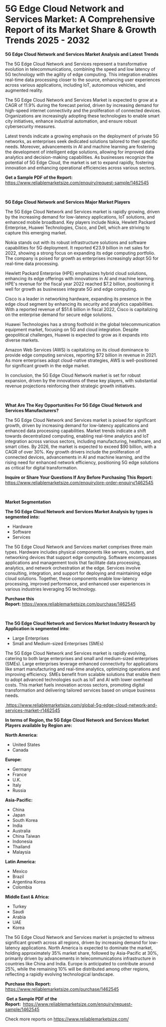 <p><h1>5G Edge Cloud Network and Services Market: A Comprehensive Report of its Market Share & Growth Trends 2025 - 2032</h1></p><p><strong>5G Edge Cloud Network and Services Market Analysis and Latest Trends</strong></p>
<p><p>The 5G Edge Cloud Network and Services represent a transformative evolution in telecommunications, combining the speed and low latency of 5G technology with the agility of edge computing. This integration enables real-time data processing closer to the source, enhancing user experiences across various applications, including IoT, autonomous vehicles, and augmented reality. </p><p>The 5G Edge Cloud Network and Services Market is expected to grow at a CAGR of 11.9% during the forecast period, driven by increasing demand for high-speed internet connectivity and the proliferation of connected devices. Organizations are increasingly adopting these technologies to enable smart city initiatives, enhance industrial automation, and ensure robust cybersecurity measures. </p><p>Latest trends indicate a growing emphasis on the deployment of private 5G networks, as enterprises seek dedicated solutions tailored to their specific needs. Moreover, advancements in AI and machine learning are fostering the development of intelligent edge solutions, allowing for improved data analytics and decision-making capabilities. As businesses recognize the potential of 5G Edge Cloud, the market is set to expand rapidly, fostering innovation and enhancing operational efficiencies across various sectors.</p></p>
<p><strong>Get a Sample PDF of the Report:&nbsp;</strong> <a href="https://www.reliablemarketsize.com/enquiry/request-sample/1462545?utm_campaign=2759&utm_medium=2&utm_source=Github&utm_content=ia&utm_term=09032025&utm_id=5g-edge-cloud-network-and-services">https://www.reliablemarketsize.com/enquiry/request-sample/1462545</a></p>
<p>&nbsp;</p>
<p><strong>5G Edge Cloud Network and Services Major Market Players</strong></p>
<p><p>The 5G Edge Cloud Network and Services market is rapidly growing, driven by the increasing demand for low-latency applications, IoT solutions, and enhanced mobile broadband. Key players include Nokia, Hewlett Packard Enterprise, Huawei Technologies, Cisco, and Dell, which are striving to capture this emerging market.</p><p>Nokia stands out with its robust infrastructure solutions and software capabilities for 5G deployment. It reported €23.9 billion in net sales for 2022, showing a strong focus on expanding its edge computing portfolio. The company is poised for growth as enterprises increasingly adopt 5G for real-time data processing.</p><p>Hewlett Packard Enterprise (HPE) emphasizes hybrid cloud solutions, enhancing its edge offerings with innovations in AI and machine learning. HPE's revenue for the fiscal year 2022 reached $7.2 billion, positioning it well for growth as businesses integrate 5G and edge computing.</p><p>Cisco is a leader in networking hardware, expanding its presence in the edge cloud segment by enhancing its security and analytics capabilities. With a reported revenue of $51.6 billion in fiscal 2022, Cisco is capitalizing on the enterprise demand for secure edge solutions.</p><p>Huawei Technologies has a strong foothold in the global telecommunication equipment market, focusing on 5G and cloud integration. Despite geopolitical challenges, Huawei is expected to grow as it expands into diverse markets.</p><p>Amazon Web Services (AWS) is capitalizing on its cloud dominance to provide edge computing services, reporting $72 billion in revenue in 2021. As more enterprises adopt cloud-native strategies, AWS is well-positioned for significant growth in the edge market.</p><p>In conclusion, the 5G Edge Cloud Network market is set for robust expansion, driven by the innovations of these key players, with substantial revenue projections reinforcing their strategic growth initiatives.</p></p>
<p>&nbsp;</p>
<p><strong>What Are The Key Opportunities For 5G Edge Cloud Network and Services Manufacturers?</strong></p>
<p><p>The 5G Edge Cloud Network and Services market is poised for significant growth, driven by increasing demand for low-latency applications and enhanced data processing capabilities. Market trends indicate a shift towards decentralized computing, enabling real-time analytics and IoT integration across various sectors, including manufacturing, healthcare, and smart cities. By 2026, the market is expected to exceed $90 billion, with a CAGR of over 30%. Key growth drivers include the proliferation of connected devices, advancements in AI and machine learning, and the rising need for enhanced network efficiency, positioning 5G edge solutions as critical for digital transformation.</p></p>
<p><strong>Inquire or Share Your Questions If Any Before Purchasing This Report:</strong> <a href="https://www.reliablemarketsize.com/enquiry/pre-order-enquiry/1462545?utm_campaign=2759&utm_medium=2&utm_source=Github&utm_content=ia&utm_term=09032025&utm_id=5g-edge-cloud-network-and-services">https://www.reliablemarketsize.com/enquiry/pre-order-enquiry/1462545</a></p>
<p>&nbsp;</p>
<p><strong>Market Segmentation</strong></p>
<p><strong>The 5G Edge Cloud Network and Services Market Analysis by types is segmented into:</strong></p>
<p><ul><li>Hardware</li><li>Software</li><li>Services</li></ul></p>
<p><p>The 5G Edge Cloud Network and Services market comprises three main types. Hardware includes physical components like servers, routers, and networking devices that support edge computing. Software encompasses applications and management tools that facilitate data processing, analytics, and network orchestration at the edge. Services involve consulting, integration, and support for deploying and maintaining edge cloud solutions. Together, these components enable low-latency processing, improved performance, and enhanced user experiences in various industries leveraging 5G technology.</p></p>
<p><strong>Purchase this Report:&nbsp;</strong><a href="https://www.reliablemarketsize.com/purchase/1462545?utm_campaign=2759&utm_medium=2&utm_source=Github&utm_content=ia&utm_term=09032025&utm_id=5g-edge-cloud-network-and-services">https://www.reliablemarketsize.com/purchase/1462545</a></p>
<p>&nbsp;</p>
<p><strong>The 5G Edge Cloud Network and Services Market Industry Research by Application is segmented into:</strong></p>
<p><ul><li>Large Enterprises</li><li>Small and Medium-sized Enterprises (SMEs)</li></ul></p>
<p><p>The 5G Edge Cloud Network and Services market is rapidly evolving, catering to both large enterprises and small and medium-sized enterprises (SMEs). Large enterprises leverage enhanced connectivity for applications like smart manufacturing and real-time analytics, optimizing operations and improving efficiency. SMEs benefit from scalable solutions that enable them to adopt advanced technologies such as IoT and AI with lower overhead costs. This market fuels innovation across sectors, promoting digital transformation and delivering tailored services based on unique business needs.</p></p>
<p><a href="https://www.reliablemarketsize.com/global-5g-edge-cloud-network-and-services-market-r1462545?utm_campaign=2759&utm_medium=2&utm_source=Github&utm_content=ia&utm_term=09032025&utm_id=5g-edge-cloud-network-and-services">&nbsp;https://www.reliablemarketsize.com/global-5g-edge-cloud-network-and-services-market-r1462545</a></p>
<p><strong>In terms of Region, the 5G Edge Cloud Network and Services Market Players available by Region are:</strong></p>
<p>
    <p> <strong> North America: </strong>
        <ul>
            <li>United States</li>
            <li>Canada</li>
        </ul>
        </p> 
    <p> <strong> Europe: </strong>
        <ul>
            <li>Germany</li>
            <li>France</li>
            <li>U.K.</li>
            <li>Italy</li>
            <li>Russia</li>
        </ul>
        </p> 
    <p> <strong> Asia-Pacific: </strong>
        <ul>
            <li>China</li>
            <li>Japan</li>
            <li>South Korea</li>
            <li>India</li>
            <li>Australia</li>
            <li>China Taiwan</li>
            <li>Indonesia</li>
            <li>Thailand</li>
            <li>Malaysia</li>
        </ul>
        </p> 
    <p> <strong> Latin America: </strong>
        <ul>
            <li>Mexico</li>
            <li>Brazil</li>
            <li>Argentina Korea</li>
            <li>Colombia</li>
        </ul>
        </p> 
    <p> <strong> Middle East & Africa: </strong>
        <ul>
            <li>Turkey</li>
            <li>Saudi</li>
            <li>Arabia</li>
            <li>UAE</li>
            <li>Korea</li>
        </ul>
    </p>
    </p>
<p><p>The 5G Edge Cloud Network and Services market is projected to witness significant growth across all regions, driven by increasing demand for low-latency applications. North America is expected to dominate the market, holding approximately 35% market share, followed by Asia-Pacific at 30%, primarily driven by advancements in telecommunications infrastructure in countries like China and India. Europe is anticipated to contribute around 25%, while the remaining 10% will be distributed among other regions, reflecting a rapidly evolving technological landscape.</p></p>
<p><strong>Purchase this Report: </strong><a href="https://www.reliablemarketsize.com/purchase/1462545?utm_campaign=2759&utm_medium=2&utm_source=Github&utm_content=ia&utm_term=09032025&utm_id=5g-edge-cloud-network-and-services">https://www.reliablemarketsize.com/purchase/1462545</a></p>
<p>&nbsp;<strong>Get a Sample PDF of the Report:&nbsp;&nbsp;</strong><a href="https://www.reliablemarketsize.com/enquiry/request-sample/1462545?utm_campaign=2759&utm_medium=2&utm_source=Github&utm_content=ia&utm_term=09032025&utm_id=5g-edge-cloud-network-and-services">https://www.reliablemarketsize.com/enquiry/request-sample/1462545</a></p>
<p><strong></strong></p>
<p>Check more reports on <a href="https://www.reliablemarketsize.com/?utm_campaign=2759&utm_medium=2&utm_source=Github&utm_content=ia&utm_term=09032025&utm_id=5g-edge-cloud-network-and-services">https://www.reliablemarketsize.com/</a></p>
